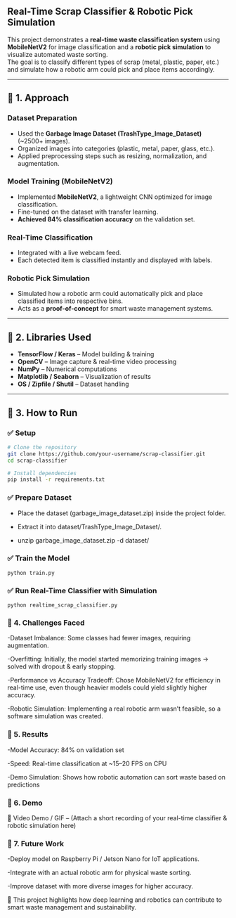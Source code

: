  ## Real-Time Scrap Classifier & Robotic Pick Simulation  

This project demonstrates a **real-time waste classification system** using **MobileNetV2** for image classification and a **robotic pick simulation** to visualize automated waste sorting.  
The goal is to classify different types of scrap (metal, plastic, paper, etc.) and simulate how a robotic arm could pick and place items accordingly.  

---

## 🔹 1. Approach  

### Dataset Preparation  
- Used the **Garbage Image Dataset (TrashType_Image_Dataset)** (~2500+ images).  
- Organized images into categories (plastic, metal, paper, glass, etc.).  
- Applied preprocessing steps such as resizing, normalization, and augmentation.  

### Model Training (MobileNetV2)  
- Implemented **MobileNetV2**, a lightweight CNN optimized for image classification.  
- Fine-tuned on the dataset with transfer learning.  
- **Achieved 84% classification accuracy** on the validation set.  

### Real-Time Classification  
- Integrated with a live webcam feed.  
- Each detected item is classified instantly and displayed with labels.  

### Robotic Pick Simulation  
- Simulated how a robotic arm could automatically pick and place classified items into respective bins.  
- Acts as a **proof-of-concept** for smart waste management systems.  

---

## 🔹 2. Libraries Used  

- **TensorFlow / Keras** – Model building & training  
- **OpenCV** – Image capture & real-time video processing  
- **NumPy** – Numerical computations  
- **Matplotlib / Seaborn** – Visualization of results  
- **OS / Zipfile / Shutil** – Dataset handling  

---

## 🔹 3. How to Run  

### ✅ Setup  
```bash
# Clone the repository
git clone https://github.com/your-username/scrap-classifier.git
cd scrap-classifier

# Install dependencies
pip install -r requirements.txt
```


### ✅ Prepare Dataset

- Place the dataset (garbage_image_dataset.zip) inside the project folder.

- Extract it into dataset/TrashType_Image_Dataset/.

- unzip garbage_image_dataset.zip -d dataset/

### ✅ Train the Model
```
python train.py
```

### ✅ Run Real-Time Classifier with Simulation
```
python realtime_scrap_classifier.py
```

### 🔹 4. Challenges Faced

-Dataset Imbalance: Some classes had fewer images, requiring augmentation.

-Overfitting: Initially, the model started memorizing training images → solved with dropout & early stopping.

-Performance vs Accuracy Tradeoff: Chose MobileNetV2 for efficiency in real-time use, even though heavier models could yield slightly higher accuracy.

-Robotic Simulation: Implementing a real robotic arm wasn’t feasible, so a software simulation was created.

### 🔹 5. Results

-Model Accuracy: 84% on validation set

-Speed: Real-time classification at ~15–20 FPS on CPU

-Demo Simulation: Shows how robotic automation can sort waste based on predictions

### 🔹 6. Demo

🎥 Video Demo / GIF – (Attach a short recording of your real-time classifier & robotic simulation here)

### 🔹 7. Future Work

-Deploy model on Raspberry Pi / Jetson Nano for IoT applications.

-Integrate with an actual robotic arm for physical waste sorting.

-Improve dataset with more diverse images for higher accuracy.

📌 This project highlights how deep learning and robotics can contribute to smart waste management and sustainability.
